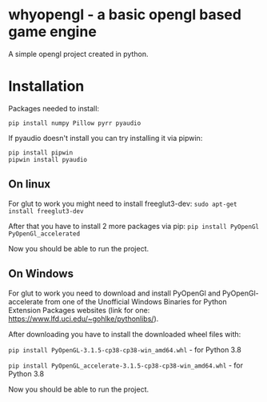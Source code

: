 # whyopengl - a basic opengl based game engine
A simple opengl project created in python.

# Installation

Packages needed to install:

```pip install numpy Pillow pyrr pyaudio```

If pyaudio doesn't install you can try installing it via pipwin:
```
pip install pipwin
pipwin install pyaudio
```

## On linux
For glut to work you might need to install freeglut3-dev:
```sudo apt-get install freeglut3-dev```

After that you have to install 2 more packages via pip:
```pip install PyOpenGl PyOpenGl_accelerated```

Now you should be able to run the project.

## On Windows
For glut to work you need to download and install PyOpenGl and PyOpenGl-accelerate from one of the Unofficial Windows Binaries for Python Extension Packages websites (link for one: https://www.lfd.uci.edu/~gohlke/pythonlibs/).

After downloading you have to install the downloaded wheel files with:

`pip install PyOpenGL-3.1.5-cp38-cp38-win_amd64.whl` - for Python 3.8

`pip install PyOpenGL_accelerate-3.1.5-cp38-cp38-win_amd64.whl` - for Python 3.8

Now you should be able to run the project.
